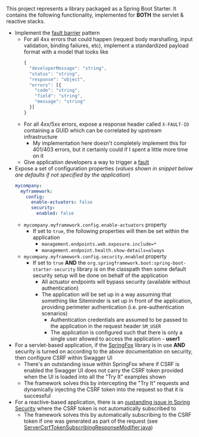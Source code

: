 This project represents a library packaged as a Spring Boot Starter. It contains the following functionality, implemented for **BOTH** the servlet & reactive stacks.

- Implement the [fault barrier](https://www.oracle.com/technetwork/articles/entarch/effective-exceptions2-097044.html) pattern
    - For all 4xx errors that could happen (request body marshalling, input validation, binding failures, etc), implement a standardized payload format with a model that looks like
       ```js
       {
         "developerMessage": "string",
         "status": "string",
         "response": "object",
         "errors": [{
           "code": "string",
           "field": "string",
           "message": "string"
         }]
       }
       ```
    - For all 4xx/5xx errors, expose a response header called `X-FAULT-ID` containing a GUID which can be correlated by upstream infrastructure
        - My implementation here doesn't completely implement this for 401/403 errors, but it certainly could if I spent a little more time on it
    - Give application developers a way to trigger a [fault](https://www.oracle.com/technetwork/articles/entarch/effective-exceptions2-097044.html)
- Expose a set of configuration properties (_values shown in snippet below are defaults if not specified by the application_)
    ```yaml
    mycompany:
      myframework:
        config:
          enable-actuators: false
          security:
            enabled: false
    ```
    - `mycompany.myframework.config.enable-actuators` property
        - If set to `true`, the following properties will then be set within the application
            - `management.endpoints.web.exposure.include=*`
            - `management.endpoint.health.show-details=always`
    - `mycompany.myframework.config.security.enabled` property
        - If set to `true` **AND** the `org.springframework.boot:spring-boot-starter-security` library is on the classpath then some default security setup will be done on behalf of the application
            - All actuator endpoints will bypass security (available without authentication)
            - The application will be set up in a way assuming that something like Siteminder is set up in front of the application, providing perimeter authentication (i.e. pre-authentication scenarios)
                - Authentication credentials are assumed to be passed to the application in the request header `SM_USER`
                - The application is configured such that there is only a single user allowed to access the application - **user1**
- For a servlet-based application, if the [SpringFox](http://springfox.github.io/springfox/docs/current/) library is in use **AND** security is turned on according to the above documentation on security, then configure CSRF within Swagger UI
    - There's an outstanding issue within SpringFox where if CSRF is enabled the Swagger UI does not carry the CSRF token provided when the UI is loaded into all the "Try It" examples shown
    - The framework solves this by intercepting the "Try It" requests and dynamically injecting the CSRF token into the request so that it is successful
- For a reactive-based application, there is an [oustanding issue in Spring Security](https://github.com/spring-projects/spring-security/issues/5766) where the CSRF token is not automatically subscribed to
    - The framework solves this by automatically subscribing to the CSRF token if one was generated as part of the request (see [ServerCsrfTokenSubscribingResponseModifier.java](src/main/java/com/mycompany/myframework/service/security/server/ServerCsrfTokenSubscribingResponseModifier.java))
